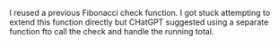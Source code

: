 I reused a previous Fibonacci check function. I got stuck attempting to extend this function directly but CHatGPT suggested using a separate function fto call the check and handle the running total. 